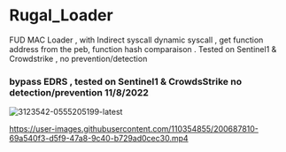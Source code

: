 # Rugal_Loader
FUD MAC Loader , with Indirect syscall dynamic syscall , get function address from the peb, function hash comparaison . Tested on Sentinel1 &amp; Crowdstrike , no prevention/detection
### bypass EDRS , tested on Sentinel1 & CrowdsStrike no detection/prevention 11/8/2022


![3123542-0555205199-latest](https://user-images.githubusercontent.com/110354855/200681777-81ebab3c-cabb-4e0b-a17f-9b95e6e50346.png)



https://user-images.githubusercontent.com/110354855/200687810-69a540f3-d5f9-47a8-9c40-b729ad0cec30.mp4

